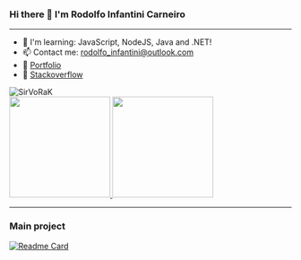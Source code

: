 ### Hi there 👋 I'm Rodolfo Infantini Carneiro
<hr>

- 🌱 I'm learning: JavaScript, NodeJS, Java and .NET!
- 📫 Contact me: rodolfo_infantini@outlook.com
- 🎨 [Portfolio](https://sirvorak.github.io)
- 🙋 [Stackoverflow](https://stackoverflow.com/users/16912882/vorak-rodolfo)

<img src="https://komarev.com/ghpvc/?username=SirVoRaK&color=green" alt="SirVoRaK"> 

<div>
	<a href="https://github.com/SirVoRaK/">
		<img height="180em" src="https://github-readme-stats.vercel.app/api?username=SirVoRaK&show_icons=true&theme=dracula&include_all_commits=true&count_private=true&bg_color=161320&text_color=D9E0EE&icon_color=DDB6F2&title_color=96CDFB">
		<img height="180em" src="https://github-readme-stats.vercel.app/api/top-langs/?username=SirVoRaK&layout=compact&theme=dracula&langs_count=16&bg_color=161320&text_color=D9E0EE&icon_color=DDB6F2&title_color=96CDFB">
	</a>
</div>

<hr>

### Main project
[![Readme Card](https://github-readme-stats.vercel.app/api/pin/?username=SirVoRaK&repo=chess&theme=dracula&bg_color=161320&text_color=D9E0EE&icon_color=DDB6F2&title_color=96CDFB)](https://github.com/SirVoRaK/chess)
